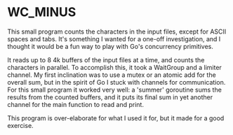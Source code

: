 # WC_MINUS

This small program counts the characters in the input files, except for 
ASCII spaces and tabs.  It's something I wanted for a one-off investigation,
and I thought it would be a fun way to play with Go's concurrency primitives.

It reads up to 8 4k buffers of the input files at a time,  and counts the 
characters in parallel.  To accomplish this, it took a WaitGroup and a limiter 
channel.  My first inclination was to use a mutex or an atomic add for the overall
sum, but in the spirit of Go I stuck with channels for communication.  For this
small program it worked very well: a 'summer' goroutine sums the results from the
counted buffers, and it puts its final sum in yet another channel for the main
function to read and print.

This program is over-elaborate for what I used it for, but it made for a good
exercise.
